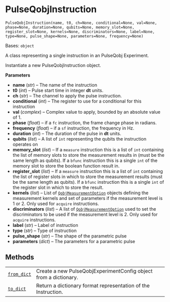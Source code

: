 # PulseQobjInstruction



`PulseQobjInstruction(name, t0, ch=None, conditional=None, val=None, phase=None, duration=None, qubits=None, memory_slot=None, register_slot=None, kernels=None, discriminators=None, label=None, type=None, pulse_shape=None, parameters=None, frequency=None)`

Bases: `object`

A class representing a single instruction in an PulseQobj Experiment.

Instantiate a new PulseQobjInstruction object.

**Parameters**

*   **name** (*str*) – The name of the instruction
*   **t0** (*int*) – Pulse start time in integer **dt** units.
*   **ch** (*str*) – The channel to apply the pulse instruction.
*   **conditional** (*int*) – The register to use for a conditional for this instruction
*   **val** (*complex*) – Complex value to apply, bounded by an absolute value of 1.
*   **phase** (*float*) – if a `fc` instruction, the frame change phase in radians.
*   **frequency** (*float*) – if a `sf` instruction, the frequency in Hz.
*   **duration** (*int*) – The duration of the pulse in **dt** units.
*   **qubits** (*list*) – A list of `int` representing the qubits the instruction operates on
*   **memory\_slot** (*list*) – If a `measure` instruction this is a list of `int` containing the list of memory slots to store the measurement results in (must be the same length as qubits). If a `bfunc` instruction this is a single `int` of the memory slot to store the boolean function result in.
*   **register\_slot** (*list*) – If a `measure` instruction this is a list of `int` containing the list of register slots in which to store the measurement results (must be the same length as qubits). If a `bfunc` instruction this is a single `int` of the register slot in which to store the result.
*   **kernels** (*list*) – List of [`QobjMeasurementOption`](qiskit.qobj.QobjMeasurementOption#qiskit.qobj.QobjMeasurementOption "qiskit.qobj.QobjMeasurementOption") objects defining the measurement kernels and set of parameters if the measurement level is 1 or 2. Only used for `acquire` instructions.
*   **discriminators** (*list*) – A list of [`QobjMeasurementOption`](qiskit.qobj.QobjMeasurementOption#qiskit.qobj.QobjMeasurementOption "qiskit.qobj.QobjMeasurementOption") used to set the discriminators to be used if the measurement level is 2. Only used for `acquire` instructions.
*   **label** (*str*) – Label of instruction
*   **type** (*str*) – Type of instruction
*   **pulse\_shape** (*str*) – The shape of the parametric pulse
*   **parameters** (*dict*) – The parameters for a parametric pulse

## Methods

|                                                                                                                                                   |                                                                  |
| ------------------------------------------------------------------------------------------------------------------------------------------------- | ---------------------------------------------------------------- |
| [`from_dict`](qiskit.qobj.PulseQobjInstruction.from_dict#qiskit.qobj.PulseQobjInstruction.from_dict "qiskit.qobj.PulseQobjInstruction.from_dict") | Create a new PulseQobjExperimentConfig object from a dictionary. |
| [`to_dict`](qiskit.qobj.PulseQobjInstruction.to_dict#qiskit.qobj.PulseQobjInstruction.to_dict "qiskit.qobj.PulseQobjInstruction.to_dict")         | Return a dictionary format representation of the Instruction.    |
